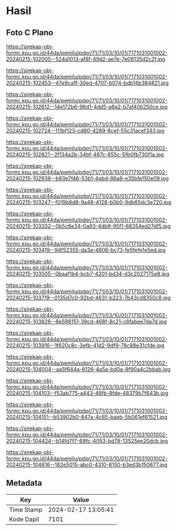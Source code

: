 # Hasil

## Foto C Plano

https://sirekap-obj-formc.kpu.go.id/44da/pemilu/pdpr/71/71/03/10/01/7171031001002-20240215-102005--524a1013-af8f-49d2-ae7e-7e08135d2c2f.jpg

https://sirekap-obj-formc.kpu.go.id/44da/pemilu/pdpr/71/71/03/10/01/7171031001002-20240215-102453--47e9ca1f-30ed-4707-b074-bdb14b384821.jpg

https://sirekap-obj-formc.kpu.go.id/44da/pemilu/pdpr/71/71/03/10/01/7171031001002-20240215-102612--14e172b6-96d1-4dd5-a8a2-b7af40b250ce.jpg

https://sirekap-obj-formc.kpu.go.id/44da/pemilu/pdpr/71/71/03/10/01/7171031001002-20240215-102724--111bf123-cd90-4289-8cef-55c31acef343.jpg

https://sirekap-obj-formc.kpu.go.id/44da/pemilu/pdpr/71/71/03/10/01/7171031001002-20240215-102821--2f134a2b-34bf-487c-855c-5fb0fb730f1a.jpg

https://sirekap-obj-formc.kpu.go.id/44da/pemilu/pdpr/71/71/03/10/01/7171031001002-20240215-102938--b93e7f46-53b1-4ebd-86a8-e35bfe150e09.jpg

https://sirekap-obj-formc.kpu.go.id/44da/pemilu/pdpr/71/71/03/10/01/7171031001002-20240215-103247--f019b8d8-9a48-4128-b0b0-9db65dc3e720.jpg

https://sirekap-obj-formc.kpu.go.id/44da/pemilu/pdpr/71/71/03/10/01/7171031001002-20240215-103332--0b5c6e34-0a93-4db9-95f1-68354ed27df5.jpg

https://sirekap-obj-formc.kpu.go.id/44da/pemilu/pdpr/71/71/03/10/01/7171031001002-20240215-103419--94f52355-da3a-4806-bc73-fe5fefe1e5ed.jpg

https://sirekap-obj-formc.kpu.go.id/44da/pemilu/pdpr/71/71/03/10/01/7171031001002-20240215-103505--0baaf1b4-bcb7-4201-bd34-d3c2027175e8.jpg

https://sirekap-obj-formc.kpu.go.id/44da/pemilu/pdpr/71/71/03/10/01/7171031001002-20240215-103719--0135d7c0-92bd-4631-b223-7b43cd8350c8.jpg

https://sirekap-obj-formc.kpu.go.id/44da/pemilu/pdpr/71/71/03/10/01/7171031001002-20240215-103826--8e598151-39cd-468f-8c21-c6fabee7da7d.jpg

https://sirekap-obj-formc.kpu.go.id/44da/pemilu/pdpr/71/71/03/10/01/7171031001002-20240215-103916--1f620c8c-3efb-41d2-9df9-78c88e31cfde.jpg

https://sirekap-obj-formc.kpu.go.id/44da/pemilu/pdpr/71/71/03/10/01/7171031001002-20240215-104004--aa5f644a-8126-4a5a-bd0a-8f90a4c2bbab.jpg

https://sirekap-obj-formc.kpu.go.id/44da/pemilu/pdpr/71/71/03/10/01/7171031001002-20240215-104103--f53ab775-a443-48fb-8fde-48379b7f643b.jpg

https://sirekap-obj-formc.kpu.go.id/44da/pemilu/pdpr/71/71/03/10/01/7171031001002-20240215-104151--b53902b0-847a-4c85-baeb-5b061ef61521.jpg

https://sirekap-obj-formc.kpu.go.id/44da/pemilu/pdpr/71/71/03/10/01/7171031001002-20240215-104424--b14fd7f7-69fc-4053-bd78-13525ee20dcb.jpg

https://sirekap-obj-formc.kpu.go.id/44da/pemilu/pdpr/71/71/03/10/01/7171031001002-20240215-104616--182e5015-abc0-4310-8150-b3ed3b150677.jpg


## Metadata

| Key        | Value               |
| ---------- | ------------------- |
| Time Stamp | 2024-02-17 13:05:41 |
| Kode Dapil | 7101                |



